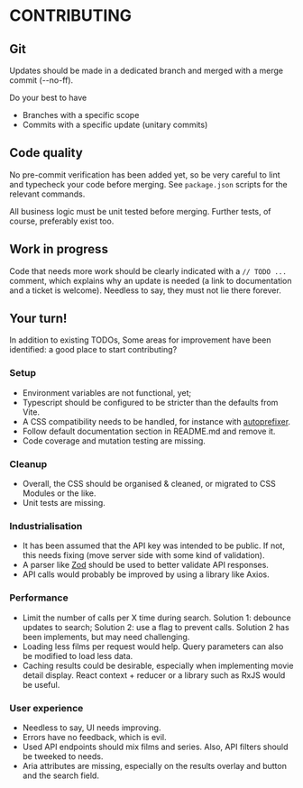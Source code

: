 # CONTRIBUTING

## Git

Updates should be made in a dedicated branch and merged with a merge commit (--no-ff).

Do your best to have

- Branches with a specific scope
- Commits with a specific update (unitary commits)

## Code quality

No pre-commit verification has been added yet, so be very careful to lint and typecheck your code before merging. See `package.json` scripts for the relevant commands.

All business logic must be unit tested before merging. Further tests, of course, preferably exist too.

## Work in progress

Code that needs more work should be clearly indicated with a `// TODO ...` comment, which explains why an update is needed (a link to documentation and a ticket is welcome). Needless to say, they must not lie there forever.

## Your turn!

In addition to existing TODOs, Some areas for improvement have been identified: a good place to start contributing?

### Setup

- Environment variables are not functional, yet;
- Typescript should be configured to be stricter than the defaults from Vite.
- A CSS compatibility needs to be handled, for instance with [autoprefixer](https://github.com/postcss/autoprefixer).
- Follow default documentation section in README.md and remove it.
- Code coverage and mutation testing are missing.

### Cleanup

- Overall, the CSS should be organised & cleaned, or migrated to CSS Modules or the like.
- Unit tests are missing.

### Industrialisation

- It has been assumed that the API key was intended to be public. If not, this needs fixing (move server side with some kind of validation).
- A parser like [Zod](https://zod.dev/) should be used to better validate API responses.
- API calls would probably be improved by using a library like Axios.

### Performance

- Limit the number of calls per X time during search. Solution 1: debounce updates to search; Solution 2: use a flag to prevent calls. Solution 2 has been implements, but may need challenging.
- Loading less films per request would help. Query parameters can also be modified to load less data.
- Caching results could be desirable, especially when implementing movie detail display. React context + reducer or a library such as RxJS would be useful.

### User experience

- Needless to say, UI needs improving.
- Errors have no feedback, which is evil.
- Used API endpoints should mix films and series. Also, API filters should be tweeked to needs.
- Aria attributes are missing, especially on the results overlay and button and the search field.
